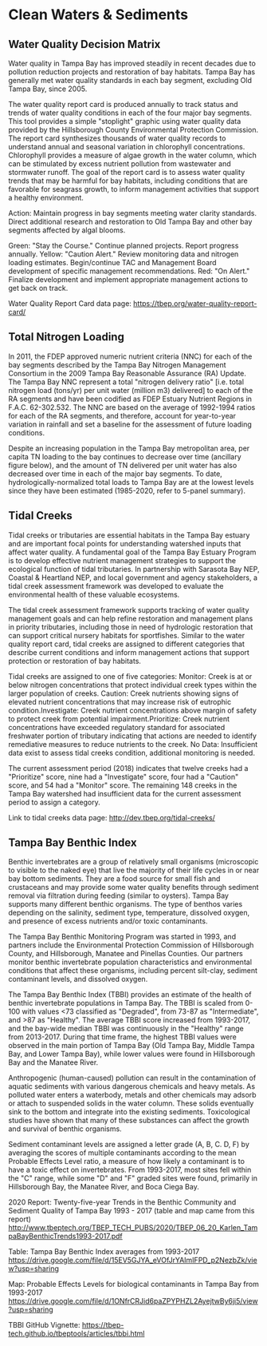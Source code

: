 # Clean Waters & Sediments

## Water Quality Decision Matrix

Water quality in Tampa Bay has improved steadily in recent decades due to pollution reduction projects and restoration of bay habitats. Tampa Bay has generally met water quality standards in each bay segment, excluding Old Tampa Bay, since 2005.

The water quality report card is produced annually to track status and trends of water quality conditions in each of the four major bay segments.  This tool provides a simple "stoplight" graphic using water quality data provided by the Hillsborough County Environmental Protection Commission.  The report card synthesizes thousands of water quality records to understand annual and seasonal variation in chlorophyll concentrations.  Chlorophyll provides a measure of algae growth in the water column, which can be stimulated by excess nutrient pollution from wastewater and stormwater runoff.   The goal of the report card is to assess water quality trends that may be harmful for bay habitats, including conditions that are favorable for seagrass growth, to inform management activities that support a healthy environment.   

Action: Maintain progress in bay segments meeting water clarity standards. Direct additional research and restoration to Old Tampa Bay and other bay segments affected by algal blooms.

Green: "Stay the Course." Continue planned projects. Report progress annually. Yellow: "Caution Alert." Review monitoring data and nitrogen loading estimates. Begin/continue TAC and Management Board development of specific management recommendations. Red: "On Alert." Finalize development and implement appropriate management actions to get back on track.

Water Quality Report Card data page: https://tbep.org/water-quality-report-card/

## Total Nitrogen Loading

In 2011, the FDEP approved numeric nutrient criteria (NNC) for each of the bay segments described by the Tampa Bay Nitrogen Management Consortium in the 2009 Tampa Bay Reasonable Assurance (RA) Update. The Tampa Bay NNC represent a total "nitrogen delivery ratio" [i.e. total nitrogen load (tons/yr) per unit water (million m3) delivered] to each of the RA segments and have been codified as FDEP Estuary Nutrient Regions in F.A.C. 62-302.532. The NNC are based on the average of 1992-1994 ratios for each of the RA segments, and therefore, account for year-to-year variation in rainfall and set a baseline for the assessment of future loading conditions.

Despite an increasing population in the Tampa Bay metropolitan area, per capita TN loading to the bay continues to decrease over time (ancillary figure below), and the amount of TN delivered per unit water has also decreased over time in each of the major bay segments. To date, hydrologically-normalized total loads to Tampa Bay are at the lowest levels since they have been estimated (1985-2020, refer to 5-panel summary). 

## Tidal Creeks

Tidal creeks or tributaries are essential habitats in the Tampa Bay estuary and are important focal points for understanding watershed inputs that affect water quality. A fundamental goal of the Tampa Bay Estuary Program is to develop effective nutrient management strategies to support the ecological function of tidal tributaries. In partnership with Sarasota Bay NEP, Coastal & Heartland NEP, and local government and agency stakeholders, a tidal creek assessment framework was developed to evaluate the environmental health of these valuable ecosystems. 

The tidal creek assessment framework supports tracking of water quality management goals and can help refine restoration and management plans in priority tributaries, including those in need of hydrologic restoration that can support critical nursery habitats for sportfishes.  Similar to the water quality report card, tidal creeks are assigned to different categories that describe current conditions and inform management actions that support protection or restoration of bay habitats.

Tidal creeks are assigned to one of five categories: Monitor: Creek is at or below nitrogen concentrations that protect individual creek types within the larger population of creeks. Caution: Creek nutrients showing signs of elevated nutrient concentrations that may increase risk of eutrophic condition.Investigate: Creek nutrient concentrations above margin of safety to protect creek from potential impairment.Prioritize: Creek nutrient concentrations have exceeded regulatory standard for associated freshwater portion of tributary indicating that actions are needed to identify remediative measures to reduce nutrients to the creek. No Data: Insufficient data exist to assess tidal creeks condition, additional monitoring is needed.

The current assessment period (2018) indicates that twelve creeks had a "Prioritize" score, nine had a "Investigate" score, four had a "Caution" score, and 54 had a "Monitor" score.  The remaining 148 creeks in the Tampa Bay watershed had insufficient data for the current assessment period to assign a category. 

Link to tidal creeks data page: http://dev.tbep.org/tidal-creeks/

## Tampa Bay Benthic Index

Benthic invertebrates are a group of relatively small organisms (microscopic to visible to the naked eye) that live the majority of their life cycles in or near bay bottom sediments. They are a food source for small fish and crustaceans and may provide some water quality benefits through sediment removal via filtration during feeding (similar to oysters). Tampa Bay supports many different benthic organisms. The type of benthos varies depending on the salinity, sediment type, temperature, dissolved oxygen, and presence of excess nutrients and/or toxic contaminants. 

The Tampa Bay Benthic Monitoring Program was started in 1993, and partners include the Environmental Protection Commission of Hillsborough County, and Hillsborough, Manatee and Pinellas Counties. Our partners monitor benthic invertebrate population characteristics and environmental conditions that affect these organisms, including percent silt-clay, sediment contaminant levels, and dissolved oxygen.

The Tampa Bay Benthic Index (TBBI) provides an estimate of the health of benthic invertebrate populations in Tampa Bay. The TBBI is scaled from 0-100 with values <73 classified as "Degraded", from 73-87 as "Intermediate", and >87 as "Healthy".  The average TBBI score increased from 1993-2017, and the bay-wide median TBBI was continuously in the "Healthy" range from 2013-2017. During that time frame, the highest TBBI values were observed in the main portion of Tampa Bay (Old Tampa Bay, Middle Tampa Bay, and Lower Tampa Bay), while lower values were found in Hillsborough Bay and the Manatee River. 

Anthropogenic (human-caused) pollution can result in the contamination of aquatic sediments with various dangerous chemicals and heavy metals. As polluted water enters a waterbody, metals and other chemicals may adsorb or attach to suspended solids in the water column. These solids eventually sink to the bottom and integrate into the existing sediments. Toxicological studies have shown that many of these substances can affect the growth and survival of benthic organisms.

Sediment contaminant levels are assigned a letter grade (A, B, C. D, F) by averaging the scores of multiple contaminants according to the mean Probable Effects Level ratio, a measure of how likely a contaminant is to have a toxic effect on invertebrates. From 1993-2017, most sites fell within the "C" range, while some "D" and "F" graded sites were found, primarily in Hillsborough Bay, the Manatee River, and Boca Ciega Bay. 

2020 Report: Twenty-five-year Trends in the Benthic Community and Sediment Quality of Tampa Bay 1993 - 2017 (table and map came from this report) http://www.tbeptech.org/TBEP_TECH_PUBS/2020/TBEP_06_20_Karlen_TampaBayBenthicTrends1993-2017.pdf 

Table: Tampa Bay Benthic Index averages from 1993-2017 https://drive.google.com/file/d/15EV5GJYA_eVOfJrYAImIFPD_p2NezbZk/view?usp=sharing 

Map: Probable Effects Levels for biological contaminants in Tampa Bay from 1993-2017 https://drive.google.com/file/d/1ONfrCRJid6paZPYPHZL2AyejtwBy6ji5/view?usp=sharing 

TBBI GitHub Vignette: https://tbep-tech.github.io/tbeptools/articles/tbbi.html
